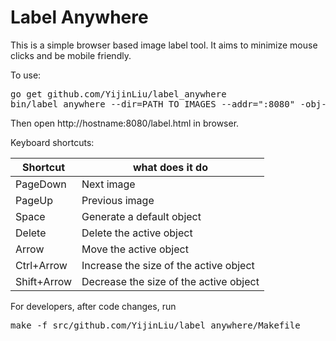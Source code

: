 Label Anywhere
==============
This is a simple browser based image label tool. It aims to minimize mouse clicks and be mobile
friendly.

To use:
<pre>
go get github.com/YijinLiu/label_anywhere
bin/label_anywhere --dir=PATH_TO_IMAGES --addr=":8080" -obj-list-file=OBJ_LIST_FILE
</pre>
Then open http://hostname:8080/label.html in browser.

Keyboard shortcuts:

Shortcut | what does it do
---------|----------------
PageDown | Next image
PageUp   | Previous image
Space    | Generate a default object
Delete   | Delete the active object
Arrow    | Move the active object
Ctrl+Arrow | Increase the size of the active object
Shift+Arrow | Decrease the size of the active object

For developers, after code changes, run
<pre>
make -f src/github.com/YijinLiu/label_anywhere/Makefile
</pre>
